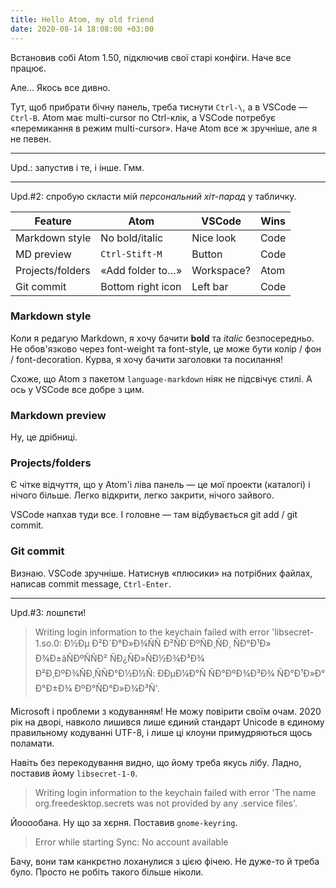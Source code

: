 ```yaml
---
title: Hello Atom, my old friend
date: 2020-08-14 18:08:00 +03:00
---
```


Встановив собі Atom 1.50, підключив свої старі конфіги. Наче все працює.

Але… Якось все дивно.

Тут, щоб прибрати бічну панель, треба тиснути `Ctrl-\`, а в VSCode — `Ctrl-B`.
Atom має multi-cursor по Ctrl-клік, а VSCode потребує «перемикання в режим multi-cursor».
Наче Atom все ж зручніше, але я не певен.

-----

Upd.: запустив і те, і інше. Гмм.

-----

Upd.#2: спробую скласти мій _персональний хіт-парад_ у табличку.

 Feature          | Atom                | VSCode     | Wins 
------------------|---------------------|------------|------
 Markdown style   | No bold/italic      | Nice look  | Code 
 MD preview       | `Ctrl-Stift-M`      | Button     | Code 
 Projects/folders | «Add folder to…»    | Workspace? | Atom 
 Git commit       | Bottom right icon   | Left bar   | Code 


### Markdown style

Коли я редагую Markdown, я хочу бачити **bold** та _italic_ безпосередньо. Не обов'язково через font-weight та font-style, це може бути колір / фон / font-decoration. Курва, я хочу бачити заголовки та посилання!

Схоже, що Atom з пакетом `language-markdown` ніяк не підсвічує стилі. А ось у VSCode все добре з цим.


### Markdown preview

Ну, це дрібниці.


### Projects/folders

Є чітке відчуття, що у Atom'і ліва панель — це мої проекти (каталогі) і нічого більше. Легко відкрити, легко закрити, нічого зайвого.

VSCode напхав туди все. І головне ­— там відбувається git add / git commit.


### Git commit

Визнаю. VSCode зручніше. Натиснув «плюсики» на потрібних файлах, написав commit message, `Ctrl-Enter`.

-----

Upd.#3: лошпєти!

> Writing login information to the keychain failed with error 'libsecret-1.so.0: Ð½Ðµ Ð²Ð´Ð°Ð»Ð¾ÑÑ Ð²ÑÐ´ÐºÑÐ¸ÑÐ¸ ÑÐ°Ð¹Ð» Ð¾Ð±âÑÐºÑÑÐ² ÑÐ¿ÑÐ»ÑÐ½Ð¾Ð³Ð¾ Ð²Ð¸ÐºÐ¾ÑÐ¸ÑÑÐ°Ð½Ð½Ñ: ÐÐµÐ¼Ð°Ñ ÑÐ°ÐºÐ¾Ð³Ð¾ ÑÐ°Ð¹Ð»Ð° Ð°Ð±Ð¾ ÐºÐ°ÑÐ°Ð»Ð¾Ð³Ñ'.

Microsoft і проблеми з кодуванням! Не можу повірити своїм очам. 2020 рік на дворі, навколо лишився лише єдиний стандарт Unicode в єдиному правильному кодуванні UTF-8, і лише ці клоуни примудряються щось поламати.

Навіть без перекодування видно, що йому треба якусь лібу. Ладно, поставив йому `libsecret-1-0`.

> Writing login information to the keychain failed with error 'The name org.freedesktop.secrets was not provided by any .service files'.

Йооообана. Ну що за хєрня. Поставив `gnome-keyring`.

> Error while starting Sync: No account available

Бачу, вони там канкрєтно лоханулися з цією фічею. Не дуже-то й треба було. Просто не робіть такого більше ніколи.